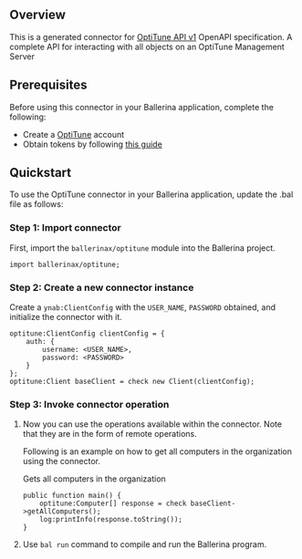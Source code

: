 ## Overview
This is a generated connector for [OptiTune API v1](https://manage.opti-tune.com/help/site/articles/api/default.html) OpenAPI specification.
A complete API for interacting with all objects on an OptiTune Management Server

## Prerequisites

Before using this connector in your Ballerina application, complete the following:

* Create a [OptiTune](https://manage.opti-tune.com) account
* Obtain tokens by following [this guide](https://manage.opti-tune.com/help/site/articles/api/default.html#authentication)
 
## Quickstart

To use the OptiTune connector in your Ballerina application, update the .bal file as follows:

### Step 1: Import connector
First, import the `ballerinax/optitune` module into the Ballerina project.
```ballerina
import ballerinax/optitune;
```

### Step 2: Create a new connector instance
Create a `ynab:ClientConfig` with the `USER_NAME`, `PASSWORD` obtained, and initialize the connector with it.
```ballerina
optitune:ClientConfig clientConfig = {
    auth: {
        username: <USER_NAME>,
        password: <PASSWORD>
    }
};
optitune:Client baseClient = check new Client(clientConfig);
```

### Step 3: Invoke connector operation
1. Now you can use the operations available within the connector. Note that they are in the form of remote operations.

    Following is an example on how to get all computers in the organization using the connector.

    Gets all computers in the organization
    
    ```ballerina
    public function main() {
        optitune:Computer[] response = check baseClient->getAllComputers();
        log:printInfo(response.toString());
    }
    ``` 

2. Use `bal run` command to compile and run the Ballerina program.
